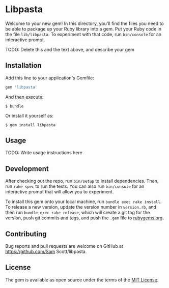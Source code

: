 # Libpasta

Welcome to your new gem! In this directory, you'll find the files you need to be able to package up your Ruby library into a gem. Put your Ruby code in the file `lib/libpasta`. To experiment with that code, run `bin/console` for an interactive prompt.

TODO: Delete this and the text above, and describe your gem

## Installation

Add this line to your application's Gemfile:

```ruby
gem 'libpasta'
```

And then execute:

    $ bundle

Or install it yourself as:

    $ gem install libpasta

## Usage

TODO: Write usage instructions here

## Development

After checking out the repo, run `bin/setup` to install dependencies. Then, run `rake spec` to run the tests. You can also run `bin/console` for an interactive prompt that will allow you to experiment.

To install this gem onto your local machine, run `bundle exec rake install`. To release a new version, update the version number in `version.rb`, and then run `bundle exec rake release`, which will create a git tag for the version, push git commits and tags, and push the `.gem` file to [rubygems.org](https://rubygems.org).

## Contributing

Bug reports and pull requests are welcome on GitHub at https://github.com/Sam Scott/libpasta.


## License

The gem is available as open source under the terms of the [MIT License](http://opensource.org/licenses/MIT).

